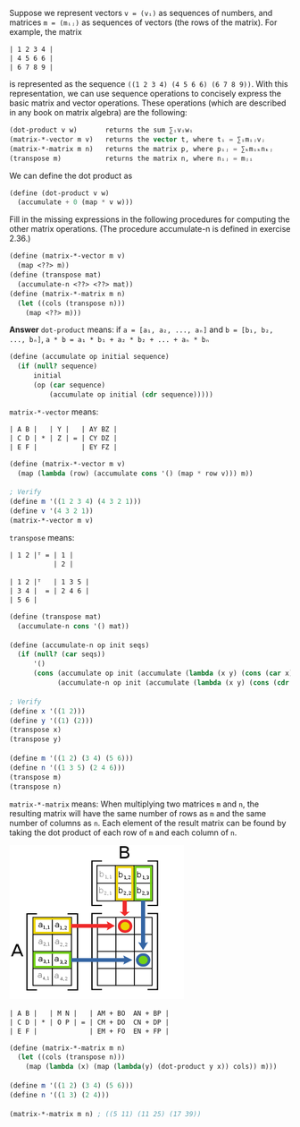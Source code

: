 Suppose we represent vectors `v = (vᵢ)` as sequences of numbers, and matrices `m = (mᵢⱼ)` as sequences of vectors (the rows of the matrix). For example, the matrix

```
| 1 2 3 4 |
| 4 5 6 6 |
| 6 7 8 9 |
```

is represented as the sequence `((1 2 3 4) (4 5 6 6) (6 7 8 9))`. With this representation, we can use sequence operations to concisely express the basic matrix and vector operations. These operations (which are described in any book on matrix algebra) are the following:

```scheme
(dot-product v w)       returns the sum ∑ᵢvᵢwᵢ
(matrix-*-vector m v)   returns the vector t, where tᵢ = ∑ᵢmᵢⱼvⱼ
(matrix-*-matrix m n)   returns the matrix p, where pᵢⱼ = ∑ₖmᵢₖnₖⱼ
(transpose m)           returns the matrix n, where nᵢⱼ = mⱼᵢ
```

We can define the dot product as  

```scheme
(define (dot-product v w)
  (accumulate + 0 (map * v w)))
```

Fill in the missing expressions in the following procedures for computing the other matrix operations. (The procedure accumulate-n is defined in exercise 2.36.)

```scheme
(define (matrix-*-vector m v)
  (map <??> m))
(define (transpose mat)
  (accumulate-n <??> <??> mat))
(define (matrix-*-matrix m n)
  (let ((cols (transpose n)))
    (map <??> m)))
```

**Answer**
`dot-product` means: if `a = [a₁, a₂, ..., aₙ]` and `b = [b₁, b₂, ..., bₙ]`,
`a * b = a₁ * b₁ + a₂ * b₂ + ... + aₙ * bₙ`

```scheme
(define (accumulate op initial sequence)
  (if (null? sequence)
      initial
      (op (car sequence)
          (accumulate op initial (cdr sequence)))))
```

`matrix-*-vector` means:

```
| A B |   | Y |   | AY BZ |
| C D | * | Z | = | CY DZ |
| E F |           | EY FZ |
```

```scheme
(define (matrix-*-vector m v)
  (map (lambda (row) (accumulate cons '() (map * row v))) m))

; Verify
(define m '((1 2 3 4) (4 3 2 1)))
(define v '(4 3 2 1))
(matrix-*-vector m v)
```

`transpose` means:

```
| 1 2 |ᵀ = | 1 |
           | 2 |

| 1 2 |ᵀ   | 1 3 5 |
| 3 4 |  = | 2 4 6 |
| 5 6 |
```

```scheme
(define (transpose mat)
  (accumulate-n cons '() mat))

(define (accumulate-n op init seqs)
  (if (null? (car seqs))
      '()
      (cons (accumulate op init (accumulate (lambda (x y) (cons (car x) y)) '() seqs))
            (accumulate-n op init (accumulate (lambda (x y) (cons (cdr x) y)) '() seqs)))))

; Verify
(define x '((1 2)))
(define y '((1) (2)))
(transpose x)
(transpose y)

(define m '((1 2) (3 4) (5 6)))
(define n '((1 3 5) (2 4 6)))
(transpose m)
(transpose n)
```

`matrix-*-matrix` means:
When multiplying two matrices `m` and `n`, the resulting matrix will have the same number of rows as `m` and the same number of columns as `n`. Each element of the result matrix can be found by taking the dot product of each row of `m` and each column of `n`.

[![Image](2.37.png)](2.37.png)  

```
| A B |   | M N |   | AM + BO  AN + BP |
| C D | * | O P | = | CM + DO  CN + DP |
| E F |             | EM + FO  EN + FP |
```

```scheme
(define (matrix-*-matrix m n)
  (let ((cols (transpose n)))
    (map (lambda (x) (map (lambda(y) (dot-product y x)) cols)) m)))

(define m '((1 2) (3 4) (5 6)))
(define n '((1 3) (2 4)))

(matrix-*-matrix m n) ; ((5 11) (11 25) (17 39))
```
